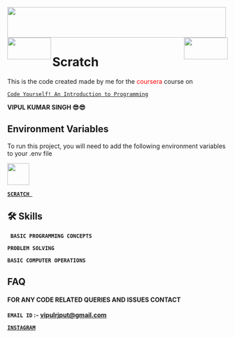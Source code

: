 <img src="https://user-images.githubusercontent.com/72446442/130321001-de879537-c8b4-432c-9b2a-bbb31541b62f.png" width =500 height = 70 img align = "center" ><img src="https://user-images.githubusercontent.com/72446442/130321395-d53faaac-dad5-4435-8745-8c457238d8d5.jpg" width = 100 height = 50 img align = "right" >    <img src="https://user-images.githubusercontent.com/72446442/130321395-d53faaac-dad5-4435-8745-8c457238d8d5.jpg" width = 100 height = 50 img align = "left" >    


# Scratch 

This  is the code created made by me for the <font color ='red'> coursera </font > course
on 

 [`Code Yourself! An Introduction to Programming`](https://www.coursera.org/learn/intro-programming?)




**VIPUL KUMAR SINGH :sunglasses::sunglasses:**


## Environment Variables

To run this project, you will need to add the following environment variables to your .env file


<img src="https://user-images.githubusercontent.com/72446442/130321395-d53faaac-dad5-4435-8745-8c457238d8d5.jpg" width = 50 height = 50  >    

**[`SCRATCH `](https://scratch.mit.edu/download)**


## 🛠 Skills 

**` BASIC PROGRAMMING CONCEPTS`**

**` PROBLEM SOLVING `**

**` BASIC COMPUTER OPERATIONS `**





## FAQ


#### FOR ANY CODE RELATED QUERIES AND ISSUES CONTACT 

**`EMAIL ID` :- vipulrjput@gmail.com**                              

**[`INSTAGRAM`](https://www.instagram.com/vipulkumar03/)**

  
